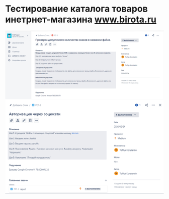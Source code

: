 # Тестирование каталога товаров инетрнет-магазина www.birota.ru

![tesat](https://github.com/tofilyk/QA/blob/master/2020-02-24_15-36-49.png)
![tesat](https://github.com/tofilyk/QA/blob/master/2020-02-24_15-02-20.png)
